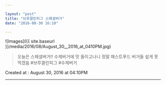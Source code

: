 ```yaml
---

layout: "post"  
title: "브루클린피그 스페셜버거"  
date: "2016-08-30 16:10"

---
```


![Images]({{ site.baseurl }}/media/2016/08/August_30__2016_at_0410PM.jpg)

> 오늘은 스페셜버거!! 수제버거에 맛 들이고나니 정말 패스트푸드 버거들 쉽게 못 먹겠음 #브루클린피그 #수제버거

Created at : August 30, 2016 at 04:10PM

- - - - -
